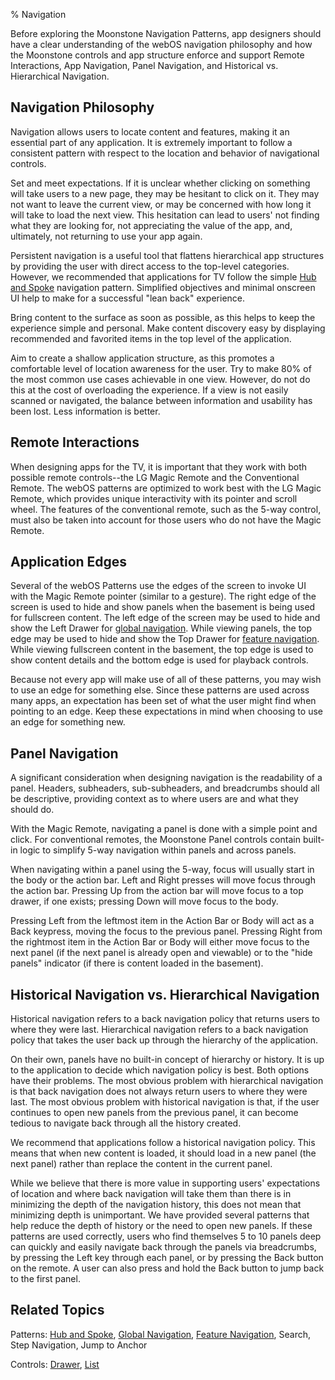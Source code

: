 ﻿% Navigation

Before exploring the Moonstone Navigation Patterns, app designers should have a
clear understanding of the webOS navigation philosophy and how the Moonstone
controls and app structure enforce and support Remote Interactions, App
Navigation, Panel Navigation, and Historical vs. Hierarchical Navigation.

## Navigation Philosophy

Navigation allows users to locate content and features, making it an essential
part of any application.  It is extremely important to follow a consistent
pattern with respect to the location and behavior of navigational controls.

Set and meet expectations. If it is unclear whether clicking on something will
take users to a new page, they may be hesitant to click on it.  They may not
want to leave the current view, or may be concerned with how long it will take
to load the next view.  This hesitation can lead to users' not finding what they
are looking for, not appreciating the value of the app, and, ultimately, not
returning to use your app again.

Persistent navigation is a useful tool that flattens hierarchical app structures
by providing the user with direct access to the top-level categories.  However,
we recommended that applications for TV follow the simple [Hub and
Spoke](navigation/hub-and-spoke.html) navigation pattern.  Simplified objectives
and minimal onscreen UI help to make for a successful "lean back" experience.

Bring content to the surface as soon as possible, as this helps to keep the
experience simple and personal.  Make content discovery easy by displaying
recommended and favorited items in the top level of the application.

Aim to create a shallow application structure, as this promotes a comfortable
level of location awareness for the user.  Try to make 80% of the most common
use cases achievable in one view.  However, do not do this at the cost of
overloading the experience.  If a view is not easily scanned or navigated, the
balance between information and usability has been lost.  Less information is
better.

## Remote Interactions

When designing apps for the TV, it is important that they work with both
possible remote controls--the LG Magic Remote and the Conventional Remote.
The webOS patterns are optimized to work best with the LG Magic Remote, which
provides unique interactivity with its pointer and scroll wheel.  The features
of the conventional remote, such as the 5-way control, must also be taken into
account for those users who do not have the Magic Remote.

## Application Edges

Several of the webOS Patterns use the edges of the screen to invoke UI with the
Magic Remote pointer (similar to a gesture).  The right edge of the screen is
used to hide and show panels when the basement is being used for fullscreen
content.  The left edge of the screen may be used to hide and show the Left
Drawer for [global navigation](navigation/global-navigation.html).  While
viewing panels, the top edge may be used to hide and show the Top Drawer for
[feature navigation](navigation/feature-navigation.html).  While viewing
fullscreen content in the basement, the top edge is used to show content details
and the bottom edge is used for playback controls.

Because not every app will make use of all of these patterns, you may wish to
use an edge for something else.  Since these patterns are used across many apps,
an expectation has been set of what the user might find when pointing to an
edge.  Keep these expectations in mind when choosing to use an edge for
something new.

## Panel Navigation

A significant consideration when designing navigation is the readability of a
panel.  Headers, subheaders, sub-subheaders, and breadcrumbs should all be
descriptive, providing context as to where users are and what they should do.

With the Magic Remote, navigating a panel is done with a simple point and click.
For conventional remotes, the Moonstone Panel controls contain built-in logic to
simplify 5-way navigation within panels and across panels.

When navigating within a panel using the 5-way, focus will usually start in the
body or the action bar.  Left and Right presses will move focus through the
action bar.  Pressing Up from the action bar will move focus to a top drawer, if
one exists; pressing Down will move focus to the body.

Pressing Left from the leftmost item in the Action Bar or Body will act as a
Back keypress, moving the focus to the previous panel.  Pressing Right from the
rightmost item in the Action Bar or Body will either move focus to the next
panel (if the next panel is already open and viewable) or to the "hide panels"
indicator (if there is content loaded in the basement).

## Historical Navigation vs. Hierarchical Navigation

Historical navigation refers to a back navigation policy that returns users to
where they were last.  Hierarchical navigation refers to a back navigation
policy that takes the user back up through the hierarchy of the application.

On their own, panels have no built-in concept of hierarchy or history.  It is up
to the application to decide which navigation policy is best.  Both options have
their problems.  The most obvious problem with hierarchical navigation is that
back navigation does not always return users to where they were last.  The most
obvious problem with historical navigation is that, if the user continues to
open new panels from the previous panel, it can become tedious to navigate back
through all the history created. 

We recommend that applications follow a historical navigation policy.  This
means that when new content is loaded, it should load in a new panel (the next
panel) rather than replace the content in the current panel.

While we believe that there is more value in supporting users' expectations of
location and where back navigation will take them than there is in minimizing
the depth of the navigation history, this does not mean that minimizing depth is
unimportant.  We have provided several patterns that help reduce the depth of
history or the need to open new panels.  If these patterns are used correctly,
users who find themselves 5 to 10 panels deep can quickly and easily navigate
back through the panels via breadcrumbs, by pressing the Left key through each
panel, or by pressing the Back button on the remote.  A user can also press and
hold the Back button to jump back to the first panel.

## Related Topics

Patterns: [Hub and Spoke](navigation/hub-and-spoke.html),
[Global Navigation](navigation/global-navigation.html),
[Feature Navigation](navigation/feature-navigation.html),
Search, Step Navigation, Jump to Anchor

Controls: [Drawer](../controls/drawer.html), [List](../controls/list.html)
